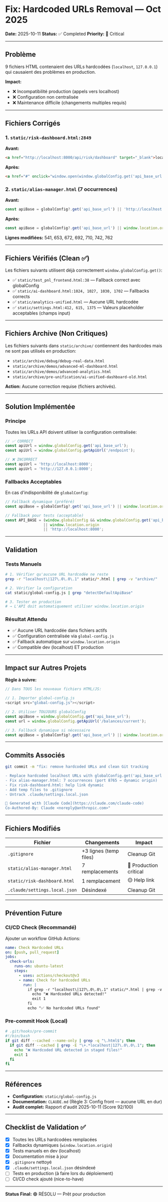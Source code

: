 # Fix: Hardcoded URLs Removal — Oct 2025

**Date:** 2025-10-11
**Status:** ✅ Completed
**Priority:** 🔴 Critical

---

## Problème

9 fichiers HTML contenaient des URLs hardcodées (`localhost`, `127.0.0.1`) qui causaient des problèmes en production.

**Impact:**
- ❌ Incompatibilité production (appels vers localhost)
- ❌ Configuration non centralisée
- ❌ Maintenance difficile (changements multiples requis)

---

## Fichiers Corrigés

### 1. `static/risk-dashboard.html:2849`

**Avant:**
```html
<a href="http://localhost:8000/api/risk/dashboard" target="_blank">localhost:8000</a>
```

**Après:**
```html
<a href="#" onclick="window.open(window.globalConfig.get('api_base_url') + '/api/risk/dashboard'); return false;">l'API configurée</a>
```

### 2. `static/alias-manager.html` (7 occurrences)

**Avant:**
```javascript
const apiBase = globalConfig?.get('api_base_url') || 'http://localhost:8765';
```

**Après:**
```javascript
const apiBase = globalConfig?.get('api_base_url') || window.location.origin;
```

**Lignes modifiées:** 541, 653, 672, 692, 710, 742, 762

---

## Fichiers Vérifiés (Clean ✅)

Les fichiers suivants utilisent déjà correctement `window.globalConfig.get()`:

- ✅ `static/test_pnl_frontend.html:38` — Fallback correct avec globalConfig
- ✅ `static/ai-dashboard.html:1024, 1027, 1030, 1702` — Fallbacks corrects
- ✅ `static/analytics-unified.html` — Aucune URL hardcodée
- ✅ `static/settings.html:412, 615, 1375` — Valeurs placeholder acceptables (champs input)

---

## Fichiers Archive (Non Critiques)

Les fichiers suivants dans `static/archive/` contiennent des hardcodes mais ne sont pas utilisés en production:

- `static/archive/debug/debug-real-data.html`
- `static/archive/demos/advanced-ml-dashboard.html`
- `static/archive/demos/advanced-analytics.html`
- `static/archive/pre-unification/ai-unified-dashboard-old.html`

**Action:** Aucune correction requise (fichiers archivés).

---

## Solution Implémentée

### Principe

Toutes les URLs API doivent utiliser la configuration centralisée:

```javascript
// ✅ CORRECT
const apiUrl = window.globalConfig.get('api_base_url');
const apiUrl = window.globalConfig.getApiUrl('/endpoint');

// ❌ INCORRECT
const apiUrl = 'http://localhost:8000';
const apiUrl = 'http://127.0.0.1:8000';
```

### Fallbacks Acceptables

En cas d'indisponibilité de `globalConfig`:

```javascript
// Fallback dynamique (préféré)
const apiBase = globalConfig?.get('api_base_url') || window.location.origin;

// Fallback pour tests (acceptable)
const API_BASE = (window.globalConfig && window.globalConfig.get('api_base_url'))
                 || window.location.origin
                 || 'http://localhost:8000';
```

---

## Validation

### Tests Manuels

```bash
# 1. Vérifier qu'aucune URL hardcodée ne reste
grep -r "localhost\|127\.0\.0\.1" static/*.html | grep -v "archive/"

# 2. Vérifier la configuration
cat static/global-config.js | grep "detectDefaultApiBase"

# 3. Tester en production
# → L'API doit automatiquement utiliser window.location.origin
```

### Résultat Attendu

- ✅ Aucune URL hardcodée dans fichiers actifs
- ✅ Configuration centralisée via `global-config.js`
- ✅ Fallback automatique sur `window.location.origin`
- ✅ Compatible dev (localhost) ET production

---

## Impact sur Autres Projets

**Règle à suivre:**

```javascript
// Dans TOUS les nouveaux fichiers HTML/JS:

// 1. Importer global-config.js
<script src="global-config.js"></script>

// 2. Utiliser TOUJOURS globalConfig
const apiBase = window.globalConfig.get('api_base_url');
const url = window.globalConfig.getApiUrl('/balances/current');

// 3. Fallback dynamique si nécessaire
const apiBase = globalConfig?.get('api_base_url') || window.location.origin;
```

---

## Commits Associés

```bash
git commit -m "fix: remove hardcoded URLs and clean Git tracking

- Replace hardcoded localhost URLs with globalConfig.get('api_base_url')
- Fix alias-manager.html: 7 occurrences (port 8765 → dynamic origin)
- Fix risk-dashboard.html: help link dynamic
- Add temp files to .gitignore
- Untrack .claude/settings.local.json

🤖 Generated with [Claude Code](https://claude.com/claude-code)
Co-Authored-By: Claude <noreply@anthropic.com>"
```

---

## Fichiers Modifiés

| Fichier | Changements | Impact |
|---------|-------------|--------|
| `.gitignore` | +3 lignes (temp files) | Cleanup Git |
| `static/alias-manager.html` | 7 remplacements | 🔴 Production critical |
| `static/risk-dashboard.html` | 1 remplacement | 🟡 Help link |
| `.claude/settings.local.json` | Désindexé | Cleanup Git |

---

## Prévention Future

### CI/CD Check (Recommandé)

Ajouter un workflow GitHub Actions:

```yaml
name: Check Hardcoded URLs
on: [push, pull_request]
jobs:
  check-urls:
    runs-on: ubuntu-latest
    steps:
      - uses: actions/checkout@v3
      - name: Check for hardcoded URLs
        run: |
          if grep -r "localhost\|127\.0\.0\.1" static/*.html | grep -v "archive/"; then
            echo "❌ Hardcoded URLs detected!"
            exit 1
          fi
          echo "✅ No hardcoded URLs found"
```

### Pre-commit Hook (Local)

```bash
# .git/hooks/pre-commit
#!/bin/bash
if git diff --cached --name-only | grep -q "\.html$"; then
  if git diff --cached | grep -E "\+.*localhost|127\.0\.0\.1"; then
    echo "❌ Hardcoded URL detected in staged files!"
    exit 1
  fi
fi
```

---

## Références

- **Configuration:** `static/global-config.js`
- **Documentation:** `CLAUDE.md` (Règle 3: Config front — aucune URL en dur)
- **Audit complet:** Rapport d'audit 2025-10-11 (Score 92/100)

---

## Checklist de Validation ✅

- [x] Toutes les URLs hardcodées remplacées
- [x] Fallbacks dynamiques (`window.location.origin`)
- [x] Tests manuels en dev (localhost)
- [x] Documentation mise à jour
- [x] `.gitignore` nettoyé
- [x] `.claude/settings.local.json` désindexé
- [ ] Tests en production (à faire lors du déploiement)
- [ ] CI/CD check ajouté (nice-to-have)

---

**Status Final:** 🟢 RÉSOLU — Prêt pour production
